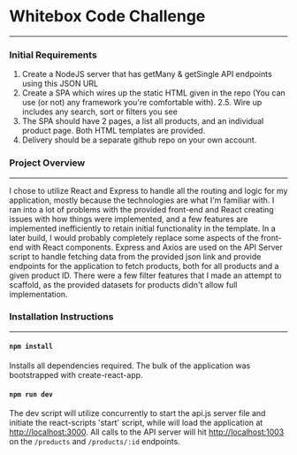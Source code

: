 # Whitebox Code Challenge
---
### Initial Requirements

1. Create a NodeJS server that has getMany & getSingle API endpoints using this JSON URL
2. Create a SPA which wires up the static HTML given in the repo (You can use (or not) any framework you're comfortable with).
2.5. Wire up includes any search, sort or filters you see
3. The SPA should have 2 pages, a list all products, and an individual product page. Both HTML templates are provided.
4. Delivery should be a separate github repo on your own account.

### Project Overview
---

I chose to utilize React and Express to handle all the routing and logic for my application, mostly because the technologies are what I'm familiar with. I ran into a lot of problems with the provided front-end and React creating issues with how things were implemented, and a few features are implemented inefficiently to retain initial functionality in the template. In a later build, I would probably completely replace some aspects of the front-end with React components. Express and Axios are used on the API Server script to handle fetching data from the provided json link and provide endpoints for the application to fetch products, both for all products and a given product ID. There were a few filter features that I made an attempt to scaffold, as the provided datasets for products didn't allow full implementation.

### Installation Instructions
---

#### `npm install`
Installs all dependencies required. The bulk of the application was bootstrapped with create-react-app.

#### `npm run dev`
The dev script will utilize concurrently to start the api.js server file and initiate the react-scripts 'start' script, while will load the application at [http://localhost:3000](http:/localhost:3000). All calls to the API server will hit [http://localhost:1003](http://localhost:1003) on the `/products` and `/products/:id` endpoints.